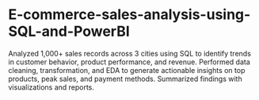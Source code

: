 # E-commerce-sales-analysis-using-SQL-and-PowerBI
Analyzed 1,000+ sales records across 3 cities using SQL to identify trends in customer behavior, product performance, and revenue. Performed data cleaning, transformation, and EDA to generate actionable insights on top products, peak sales, and payment methods. Summarized findings with visualizations and reports.
